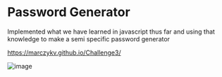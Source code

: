 # Password Generator
Implemented what we have learned in javascript thus far and using that knowledge to make a semi specific password generator 

https://marczykv.github.io/Challenge3/

![image](https://github.com/marczykv/Challenge3/assets/134178485/8202fee9-fd3b-40c0-9c80-3b476eae4a56)
